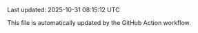 Last updated: 2025-10-31 08:15:12 UTC

This file is automatically updated by the GitHub Action workflow.
